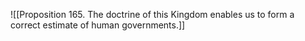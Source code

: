 ![[Proposition 165. The doctrine of this Kingdom enables us to form a correct estimate of human governments.]]